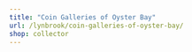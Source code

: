 ```yaml
---
title: "Coin Galleries of Oyster Bay"
url: /lynbrook/coin-galleries-of-oyster-bay/
shop: collector
---
```

